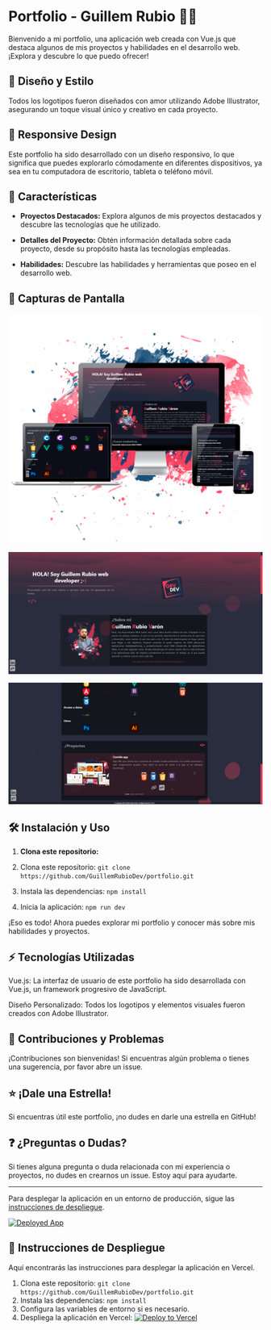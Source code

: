 # Portfolio - Guillem Rubio 🚀🎨

Bienvenido a mi portfolio, una aplicación web creada con Vue.js que destaca algunos de mis proyectos y habilidades en el desarrollo web. ¡Explora y descubre lo que puedo ofrecer!

## 🎨 Diseño y Estilo

Todos los logotipos fueron diseñados con amor utilizando Adobe Illustrator, asegurando un toque visual único y creativo en cada proyecto.

## 📱 Responsive Design

Este portfolio ha sido desarrollado con un diseño responsivo, lo que significa que puedes explorarlo cómodamente en diferentes dispositivos, ya sea en tu computadora de escritorio, tableta o teléfono móvil.

## 🚀 Características

- **Proyectos Destacados:** Explora algunos de mis proyectos destacados y descubre las tecnologías que he utilizado.

- **Detalles del Proyecto:** Obtén información detallada sobre cada proyecto, desde su propósito hasta las tecnologías empleadas.

- **Habilidades:** Descubre las habilidades y herramientas que poseo en el desarrollo web.

## 📸 Capturas de Pantalla

![Captura de Pantalla 1](/src/assets/img/imgProyectos/proyectoPortfolio.png)

![Captura de Pantalla 2](/src/assets/img/ensenyar1.png)

![Captura de Pantalla 3](/src/assets/img/ensenyar2.png)

## 🛠️ Instalación y Uso

1. **Clona este repositorio:**

1. Clona este repositorio: `git clone https://github.com/GuillemRubioDev/portfolio.git`
1. Instala las dependencias: `npm install`
1. Inicia la aplicación: `npm run dev`

¡Eso es todo! Ahora puedes explorar mi portfolio y conocer más sobre mis habilidades y proyectos.

## ⚡️ Tecnologías Utilizadas

Vue.js: La interfaz de usuario de este portfolio ha sido desarrollada con Vue.js, un framework progresivo de JavaScript.

Diseño Personalizado: Todos los logotipos y elementos visuales fueron creados con Adobe Illustrator.

## 🤝 Contribuciones y Problemas

¡Contribuciones son bienvenidas! Si encuentras algún problema o tienes una sugerencia, por favor abre un issue.

## ⭐ ¡Dale una Estrella!

Si encuentras útil este portfolio, ¡no dudes en darle una estrella en GitHub!

## ❓ ¿Preguntas o Dudas?

Si tienes alguna pregunta o duda relacionada con mi experiencia o proyectos, no dudes en crearnos un issue. Estoy aquí para ayudarte.

---

Para desplegar la aplicación en un entorno de producción, sigue las [instrucciones de despliegue](#).

[![Deployed App](https://vercel.com/button)](https://portfolio-79tu83me1-guillems-projects-43ca9e2f.vercel.app/)

## 🚀 Instrucciones de Despliegue

Aquí encontrarás las instrucciones para desplegar la aplicación en Vercel.

1. Clona este repositorio: `git clone https://github.com/GuillemRubioDev/portfolio.git`
2. Instala las dependencias: `npm install`
3. Configura las variables de entorno si es necesario.
4. Despliega la aplicación en Vercel: [![Deploy to Vercel](https://vercel.com/button)](https://vercel.com/import/project?template=https://github.com/GuillemRubioDev/portfolio)
